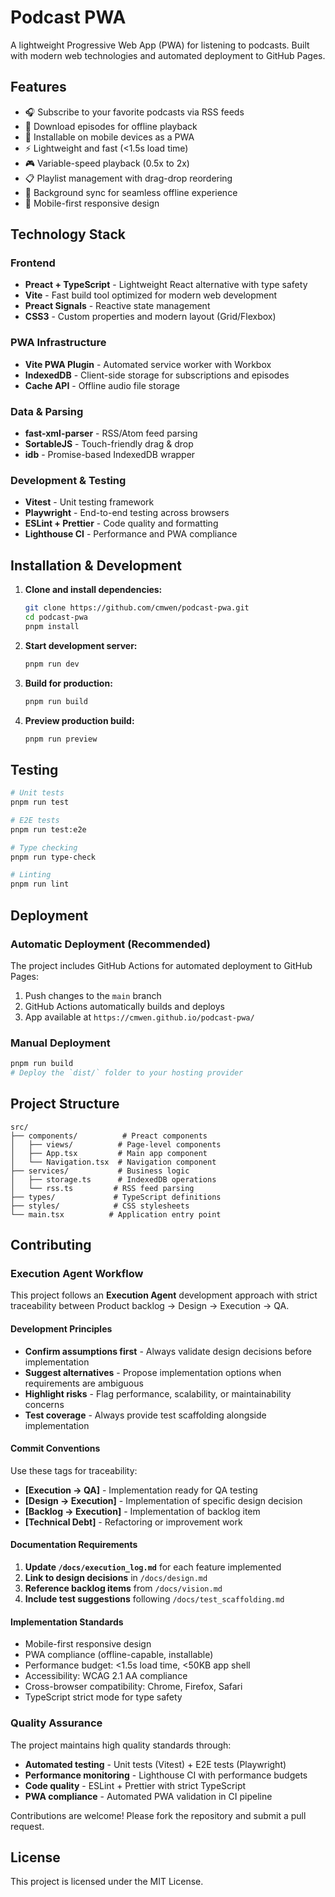 # Podcast PWA

A lightweight Progressive Web App (PWA) for listening to podcasts. Built with modern web technologies and automated deployment to GitHub Pages.

## Features

- 🎧 Subscribe to your favorite podcasts via RSS feeds
- 📱 Download episodes for offline playback
- 🚀 Installable on mobile devices as a PWA
- ⚡ Lightweight and fast (<1.5s load time)
- 🎮 Variable-speed playback (0.5x to 2x)
- 📋 Playlist management with drag-drop reordering
- 🔄 Background sync for seamless offline experience
- 🎨 Mobile-first responsive design

## Technology Stack

### Frontend

- **Preact + TypeScript** - Lightweight React alternative with type safety
- **Vite** - Fast build tool optimized for modern web development
- **Preact Signals** - Reactive state management
- **CSS3** - Custom properties and modern layout (Grid/Flexbox)

### PWA Infrastructure

- **Vite PWA Plugin** - Automated service worker with Workbox
- **IndexedDB** - Client-side storage for subscriptions and episodes
- **Cache API** - Offline audio file storage

### Data & Parsing

- **fast-xml-parser** - RSS/Atom feed parsing
- **SortableJS** - Touch-friendly drag & drop
- **idb** - Promise-based IndexedDB wrapper

### Development & Testing

- **Vitest** - Unit testing framework
- **Playwright** - End-to-end testing across browsers
- **ESLint + Prettier** - Code quality and formatting
- **Lighthouse CI** - Performance and PWA compliance

## Installation & Development

1. **Clone and install dependencies:**

   ```bash
   git clone https://github.com/cmwen/podcast-pwa.git
   cd podcast-pwa
   pnpm install
   ```

2. **Start development server:**

   ```bash
   pnpm run dev
   ```

3. **Build for production:**

   ```bash
   pnpm run build
   ```

4. **Preview production build:**
   ```bash
   pnpm run preview
   ```

## Testing

```bash
# Unit tests
pnpm run test

# E2E tests
pnpm run test:e2e

# Type checking
pnpm run type-check

# Linting
pnpm run lint
```

## Deployment

### Automatic Deployment (Recommended)

The project includes GitHub Actions for automated deployment to GitHub Pages:

1. Push changes to the `main` branch
2. GitHub Actions automatically builds and deploys
3. App available at `https://cmwen.github.io/podcast-pwa/`

### Manual Deployment

```bash
pnpm run build
# Deploy the `dist/` folder to your hosting provider
```

## Project Structure

```
src/
├── components/          # Preact components
│   ├── views/          # Page-level components
│   ├── App.tsx         # Main app component
│   └── Navigation.tsx  # Navigation component
├── services/           # Business logic
│   ├── storage.ts      # IndexedDB operations
│   └── rss.ts         # RSS feed parsing
├── types/             # TypeScript definitions
├── styles/            # CSS stylesheets
└── main.tsx          # Application entry point
```

## Contributing

### Execution Agent Workflow

This project follows an **Execution Agent** development approach with strict traceability between Product backlog → Design → Execution → QA.

#### Development Principles

- **Confirm assumptions first** - Always validate design decisions before implementation
- **Suggest alternatives** - Propose implementation options when requirements are ambiguous
- **Highlight risks** - Flag performance, scalability, or maintainability concerns
- **Test coverage** - Always provide test scaffolding alongside implementation

#### Commit Conventions

Use these tags for traceability:

- **[Execution → QA]** - Implementation ready for QA testing
- **[Design → Execution]** - Implementation of specific design decision
- **[Backlog → Execution]** - Implementation of backlog item
- **[Technical Debt]** - Refactoring or improvement work

#### Documentation Requirements

1. **Update `/docs/execution_log.md`** for each feature implemented
2. **Link to design decisions** in `/docs/design.md`
3. **Reference backlog items** from `/docs/vision.md`
4. **Include test suggestions** following `/docs/test_scaffolding.md`

#### Implementation Standards

- Mobile-first responsive design
- PWA compliance (offline-capable, installable)
- Performance budget: <1.5s load time, <50KB app shell
- Accessibility: WCAG 2.1 AA compliance
- Cross-browser compatibility: Chrome, Firefox, Safari
- TypeScript strict mode for type safety

### Quality Assurance

The project maintains high quality standards through:

- **Automated testing** - Unit tests (Vitest) + E2E tests (Playwright)
- **Performance monitoring** - Lighthouse CI with performance budgets
- **Code quality** - ESLint + Prettier with strict TypeScript
- **PWA compliance** - Automated PWA validation in CI pipeline

Contributions are welcome! Please fork the repository and submit a pull request.

## License

This project is licensed under the MIT License.
